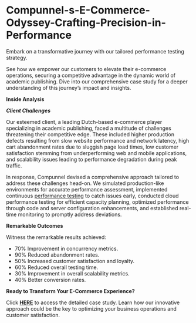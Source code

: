 # Compunnel-s-E-Commerce-Odyssey-Crafting-Precision-in-Performance
Embark on a transformative journey with our tailored performance testing strategy.

See how we empower our customers to elevate their e-commerce operations, securing a competitive advantage in the dynamic world of academic publishing. Dive into our comprehensive case study for a deeper understanding of this journey’s impact and insights​.

****Inside Analysis****

***Client Challenges***

Our esteemed client, a leading Dutch-based e-commerce player specializing in academic publishing, faced a multitude of challenges threatening their competitive edge. These included higher production defects resulting from slow website performance and network latency, high cart abandonment rates due to sluggish page load times, low customer satisfaction stemming from underperforming web and mobile applications, and scalability issues leading to performance degradation during peak traffic.

In response, Compunnel devised a comprehensive approach tailored to address these challenges head-on. We simulated production-like environments for accurate performance assessment, implemented continuous [performance testing](https://www.compunnel.com/performance-testing/) to catch issues early, conducted cloud performance testing for efficient capacity planning, optimized performance through code and server configuration enhancements, and established real-time monitoring to promptly address deviations.

**Remarkable Outcomes**

Witness the remarkable results achieved:

* 70% Improvement in concurrency metrics.
* 90% Reduced abandonment rates.
* 50% Increased customer satisfaction and loyalty.
* 60% Reduced overall testing time.
* 30% Improvement in overall scalability metrics.
* 40% Better conversion rates.
 
**Ready to Transform Your E-Commerce Experience?**

Click **[HERE](https://www.compunnel.com/compunnels-e-commerce-odyssey-crafting-precision-in-performance/)** to access the detailed case study. Learn how our innovative approach could be the key to optimizing your business operations and customer satisfaction.
